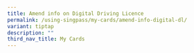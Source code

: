 ```yaml
---
title: Amend info on Digital Driving Licence
permalink: /using-singpass/my-cards/amend-info-digital-dl/
variant: tiptap
description: ""
third_nav_title: My Cards
---
```

